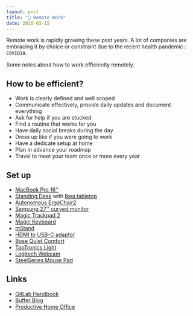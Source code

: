 ```yaml
---
layout: post
title: "🌝 Remote Work"
date: 2020-03-15
---
```


Remote work is rapidly growing these past years. A lot of companies are embracing it by choice or constraint due to the recent health pandemic : `COVID19`.

Some notes about how to work efficiently remotely.

## How to be efficient?

- Work is clearly defined and well scoped
- Communicate effectively, provide daily updates and document everything
- Ask for help if you are stucked
- Find a routine that works for you
- Have daily social breaks during the day
- Dress up like if you were going to work
- Have a dedicate setup at home
- Plan in advance your roadmap
- Travel to meet your team once or more every year

## Set up

- [MacBook Pro 16''](https://www.apple.com/ca/macbook-pro-16/)
- [Standing Desk](https://www.primecables.ca/p-362358-sitstand-dualmotor-height-adjustable-adr-desk-frame-electricblack-primecables) with [Ikea tabletop](https://www.ikea.com/ca/en/p/hilver-tabletop-bamboo-80278287/)
- [Autonomous ErgoChair2](https://www.autonomous.ai/office-chairs/ergonomic-chair?option20=54)
- [Samsung 27'' curved monitor](https://www.amazon.ca/-/fr/Samsung-LC24F390FHNXZA-Moniteur-incurv%C3%A9-design/dp/B01CX26WIG)
- [Magic Trackpad 2](https://www.apple.com/ca/shop/product/MRMF2/magic-trackpad-2-space-grey?fnode=4c)
- [Magic Keyboard](https://www.apple.com/ca/shop/product/MLA22LL/A/magic-keyboard-us-english?fnode=56)
- [mStand](https://www.amazon.ca/-/fr/gp/product/B01F01DRW6/ref=ppx_yo_dt_b_asin_title_o00_s00?ie=UTF8&psc=1)
- [HDMI to USB-C adaptor](https://www.amazon.ca/-/fr/gp/product/B01M6C49X2/ref=ppx_yo_dt_b_asin_title_o03_s00?ie=UTF8&psc=1)
- [Bose Quiet Comfort](https://www.amazon.ca/-/fr/Bose-QuietComfort-série-Free-Size/dp/B0756CYWWD)
- [TaoTronics Light](https://www.amazon.ca/-/fr/gp/product/B00APAQSP6)
- [Logitech Webcam](https://www.amazon.ca/-/fr/gp/product/B07K95WFWM)
- [SteelSeries Mouse Pad](https://www.amazon.ca/-/fr/gp/product/B00WAA2704)

## Links

- [GitLab Handbook](https://about.gitlab.com/company/culture/all-remote/)
- [Buffer Blog](https://open.buffer.com/category/remote-work/)
- [Productive Home Office](https://about.gitlab.com/company/culture/all-remote/workspace/)
